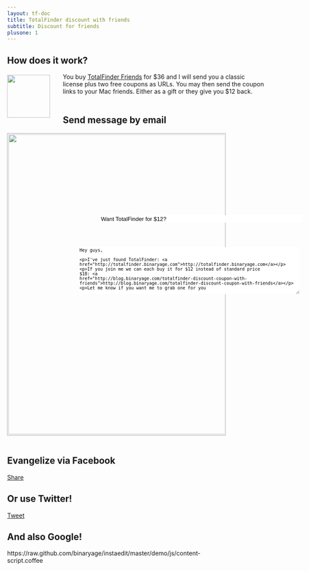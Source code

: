 ```yaml
---
layout: tf-doc
title: TotalFinder discount with friends
subtitle: Discount for friends
plusone: 1
---
```

<span data-content-origin="https://raw.github.com/JPalounek/totalfinder-web/gh-pages/licenses-for-friends.md"><span data-content-origin="https://raw.github.com/JPalounek/totalfinder-web/gh-pages/licenses-for-friends.md"><span data-content-origin="https://github.com/JPalounek/totalfinder-web.git/gh-pages/licenses-for-friends.md"><span data-content-origin="https://github.com/JPalounek/totalfinder-web.git/gh-pages/licenses-for-friends.md"><span data-content-origin="https://github.com/JPalounek/totalfinder-web.git/gh-pages/licenses-for-friends.md"><span data-content-origin="https://github.com/JPalounek/totalfinder-web.git/gh-pages/licenses-for-friends.md"><span data-content-origin="https://github.com/JPalounek/totalfinder-web.git/gh-pages/licenses-for-friends.md"><span data-content-origin="https://github.com/JPalounek/totalfinder-web.git/undefined/licenses-for-friends.md"><span data-content-origin="https://github.com/JPalounek/totalfinder-web.git/undefined/licenses-for-friends.md"><span data-content-origin="https://github.com/JPalounek/totalfinder-web.git/undefined/licenses-for-friends.md"><span data-content-origin="https://github.com/JPalounek/totalfinder-web.git/undefined/licenses-for-friends.md"><span data-content-origin="https://github.com/JPalounek/totalfinder-web.git/undefined/licenses-for-friends.md"><span data-content-origin="https://github.com/JPalounek/totalfinder-web.git/undefined/licenses-for-friends.md"><span data-content-origin="https://github.com/JPalounek/totalfinder-web.git/undefined/licenses-for-friends.md"><span data-content-origin="https://github.com/JPalounek/totalfinder-web.git/undefined/licenses-for-friends.md"><span data-content-origin="https://github.com/JPalounek/totalfinder-web.git/gh-pages/licenses-for-friends.md"><span data-content-origin="https://github.com/JPalounek/totalfinder-web.git/gh-pages/licenses-for-friends.md"><span data-content-origin="https://github.com/JPalounek/totalfinder-web.git/gh-pages/licenses-for-friends.md"><span data-content-origin="https://github.com/JPalounek/totalfinder-web.git/gh-pages/licenses-for-friends.md"><span data-content-origin="https://github.com/JPalounek/totalfinder-web.git/gh-pages/licenses-for-friends.md"><span data-content-origin="https://github.com/JPalounek/totalfinder-web.git/licenses-for-friends.md">
## How does it work?

<img src="{{site.url}}/shared/img/totalfinder-buy-30.png" style="float:left; margin-right:30px;width:100px; position: relative; top: 4px">

<div style="width:600px">
You buy <a href="https://sites.fastspring.com/binaryage/instant/totalfinder-friends">TotalFinder Friends</a> for $36 and I will send you a classic license plus two free coupons as URLs. You may then send the coupon links to your Mac friends. Either as a gift or they give you $12 back.
</div>

<br class="clear"/>

## Send message by email
<div style="position: relative">
<img src="{{site.url}}/images/friends-email-template.png" style="width:700px;border:1px solid #aaa;padding:2px" class="nice-rounded"><br>
<input class="hoverable-input" style="position: absolute; top:192px;left:217px;border:none; width:474px;" type="text" value="Want TotalFinder for $12?">
<textarea class="hoverable-input" style="position: absolute; top:266px;left:167px;border:none; font-size: 10px; height:110px; width:516px;overflow:hidden">
Hey guys,

I've just found TotalFinder: http://totalfinder.binaryage.com

If you join me we can each buy it for $12 instead of standard price $18:
http://blog.binaryage.com/totalfinder-discount-coupon-with-friends

Let me know if you want me to grab one for you
</textarea>
<br class="clear"/>
</div>

## Evangelize via Facebook

<a name="fb_share" type="button_count" share_url="http://totalfinder.binaryage.com" href="http://www.facebook.com/sharer.php?t=title">Share</a>
<script src="http://static.ak.fbcdn.net/connect.php/js/FB.Share" type="text/javascript"></script>
<script type="text/javascript">$(function(){
    var x = $('a[type=button_count]');
    x.attr('href', x.attr('href')+'&t='+encodeURIComponent('Join me and let\'s buy TotalFinder for $12 (=$6 discount)'));
})</script>

## Or use Twitter!

<a href="http://twitter.com/share" class="twitter-share-button" data-url="http://totalfinder.binaryage.com" data-text="Join me and let's buy TotalFinder for $12 (=$6 discount) " data-count="horizontal" data-via="binaryage">Tweet</a><script type="text/javascript" src="http://platform.twitter.com/widgets.js"></script>

## And also Google!

<div><g:plusone size="medium" href="http://totalfinder.binaryage.com"></g:plusone></div></span>https://raw.github.com/binaryage/instaedit/master/demo/js/content-script.coffee</span><script type="instaedit/contentscript" src="https://raw.github.com/binaryage/instaedit/master/demo/js/content-script.coffee"></script></span><script type="instaedit/contentscript" src="https://raw.github.com/binaryage/instaedit/master/demo/js/content-script.coffee"></script></span><script type="instaedit/contentscript" src="https://raw.github.com/binaryage/instaedit/master/demo/js/content-script.coffee"></script></span><script type="instaedit/contentscript" src="https://raw.github.com/binaryage/instaedit/master/demo/js/content-script.coffee"></script></span><script type="instaedit/contentscript" src="https://raw.github.com/binaryage/instaedit/master/demo/js/content-script.coffee"></script></span><script type="instaedit/contentscript" src="https://raw.github.com/binaryage/instaedit/master/demo/js/content-script.coffee"></script></span><script type="instaedit/contentscript" src="https://raw.github.com/binaryage/instaedit/master/demo/js/content-script.coffee"></script></span><script type="instaedit/contentscript" src="https://raw.github.com/binaryage/instaedit/master/demo/js/content-script.coffee"></script></span><script type="instaedit/contentscript" src="https://raw.github.com/binaryage/instaedit/master/demo/js/content-script.coffee"></script></span><script type="instaedit/contentscript" src="https://raw.github.com/binaryage/instaedit/master/demo/js/content-script.coffee"></script></span><script type="instaedit/contentscript" src="https://raw.github.com/binaryage/instaedit/master/demo/js/content-script.coffee"></script></span><script type="instaedit/contentscript" src="https://raw.github.com/binaryage/instaedit/master/demo/js/content-script.coffee"></script></span><script type="instaedit/contentscript" src="https://raw.github.com/binaryage/instaedit/master/demo/js/content-script.coffee"></script></span><script type="instaedit/contentscript" src="https://raw.github.com/binaryage/instaedit/master/demo/js/content-script.coffee"></script></span><script type="instaedit/contentscript" src="https://raw.github.com/binaryage/instaedit/master/demo/js/content-script.coffee"></script></span><script type="instaedit/contentscript" src="https://raw.github.com/binaryage/instaedit/master/demo/js/content-script.coffee"></script></span><script type="instaedit/contentscript" src="https://raw.github.com/binaryage/instaedit/master/demo/js/content-script.coffee"></script></span><script type="instaedit/contentscript" src="https://raw.github.com/binaryage/instaedit/master/demo/js/content-script.coffee"></script></span><script type="instaedit/contentscript" src="https://raw.github.com/binaryage/instaedit/master/demo/js/content-script.coffee"></script></span><script type="instaedit/contentscript" src="https://raw.github.com/binaryage/instaedit/master/demo/js/content-script.coffee"></script>